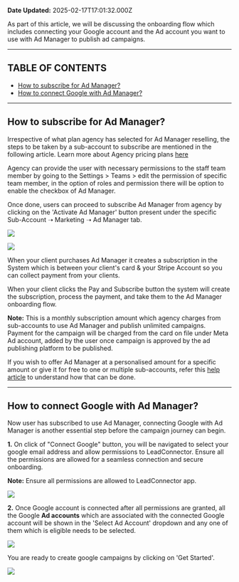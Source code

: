 **Date Updated:** 2025-02-17T17:01:32.000Z

As part of this article, we will be discussing the onboarding flow which includes connecting your Google account and the Ad account you want to use with Ad Manager to publish ad campaigns.

---

## **TABLE OF CONTENTS**

  
* [How to subscribe for Ad Manager?](#How-to-subscribe-for-Ad-Manager?)
* [How to connect Google with Ad Manager?](#How-to-connect-Google-with-Ad-Manager?)

  
---

## **How to subscribe for Ad Manager?**

  
Irrespective of what plan agency has selected for Ad Manager reselling, the steps to be taken by a sub-account to subscribe are mentioned in the following article. Learn more about Agency pricing plans [here](https://help.gohighlevel.com/support/solutions/articles/155000004261-how-to-enable-and-resell-ad-manager)

  
Agency can provide the user with necessary permissions to the staff team member by going to the Settings > Teams > edit the permission of specific team member, in the option of roles and permission there will be option to enable the checkbox of Ad Manager.  

Once done, users can proceed to subscribe Ad Manager from agency by clicking on the 'Activate Ad Manager' button present under the specific Sub-Account ➝ Marketing ➝ Ad Manager tab.

  
![](https://s3.amazonaws.com/cdn.freshdesk.com/data/helpdesk/attachments/production/155041268316/original/iPKmHbPPHjRUfMM3LoelpxXiB1gci8kehg.jpeg?1739133540)

  
![](https://s3.amazonaws.com/cdn.freshdesk.com/data/helpdesk/attachments/production/155041268315/original/yGmgF3ODjPzHl8-Kmj1rizLmoycvPU_HKg.jpeg?1739133540)

  
When your client purchases Ad Manager it creates a subscription in the System which is between your client's card & your Stripe Account so you can collect payment from your clients.

  
When your client clicks the Pay and Subscribe button the system will create the subscription, process the payment, and take them to the Ad Manager onboarding flow.

  
**Note:** This is a monthly subscription amount which agency charges from sub-accounts to use Ad Manager and publish unlimited campaigns. Payment for the campaign will be charged from the card on file under Meta Ad account, added by the user once campaign is approved by the ad publishing platform to be published.

  
If you wish to offer Ad Manager at a personalised amount for a specific amount or give it for free to one or multiple sub-accounts, refer this [help article](https://help.gohighlevel.com/a/solutions/articles/155000004261?portalId=48000045315#Personalising-offers-for-certain-clients) to understand how that can be done.

  
---

## **How to connect Google with Ad Manager?**

Now user has subscribed to use Ad Manager, connecting Google with Ad Manager is another essential step before the campaign journey can begin.

  
**1.** On click of "Connect Google" button, you will be navigated to select your google email address and allow permissions to LeadConnector. Ensure all the permissions are allowed for a seamless connection and secure onboarding.  
  
**Note:** Ensure all permissions are allowed to LeadConnector app.

  
![](https://s3.amazonaws.com/cdn.freshdesk.com/data/helpdesk/attachments/production/155041045093/original/9v1zPN1xLkdFU7EauAFK4lNM7KnyHI4iiA.png?1738750034)  

  
**2.** Once Google account is connected after all permissions are granted, all the Google **Ad accounts** which are associated with the connected Google account will be shown in the 'Select Ad Account' dropdown and any one of them which is eligible needs to be selected.

  
![](https://s3.amazonaws.com/cdn.freshdesk.com/data/helpdesk/attachments/production/155041336152/original/PhfGueGaa9vCnJJDWt3-bsPRu1onqSoQZQ.png?1739212040)

  
You are ready to create google campaigns by clicking on 'Get Started'.

  
![](https://s3.amazonaws.com/cdn.freshdesk.com/data/helpdesk/attachments/production/155041336207/original/t5Srv8jDD3gtrXTs8hke9mS7IAl9SseoKw.png?1739212138)  
  
  